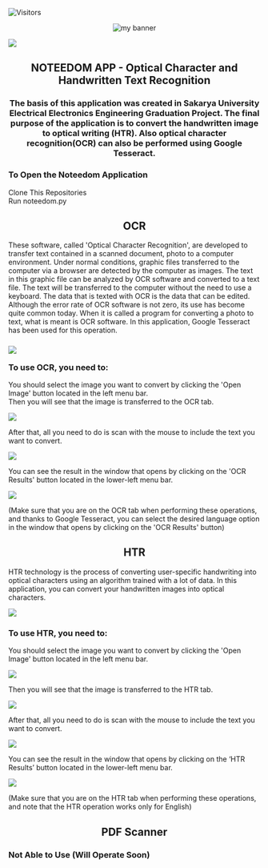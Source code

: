 ![Visitors](https://visitor-badge.glitch.me/badge?page_id=semihsevinc.Noteedom)
<p align="center">
  <img src="https://user-images.githubusercontent.com/82322856/136671142-97761275-997c-440a-9727-8d70fb6662ae.png" alt="my banner">
</p>


![](http://ForTheBadge.com/images/badges/made-with-python.svg)


<h2 align="center">
NOTEEDOM APP - Optical Character and Handwritten Text Recognition
</h2>

<h3 align="center">
The basis of this application was created in Sakarya University Electrical Electronics Engineering Graduation Project. The final purpose of the application is to convert the handwritten image to optical writing (HTR). Also optical character recognition(OCR) can also be performed using Google Tesseract.
</h3> 
<h3 align="left">
To Open the Noteedom Application
</h3>
Clone This Repositories</br>
Run noteedom.py</br>

<h2 align="center">
OCR
</h2>
These software, called 'Optical Character Recognition', are developed to transfer text contained in a scanned document, photo to a computer environment. Under normal conditions, graphic files transferred to the computer via a browser are detected by the computer as images. The text in this graphic file can be analyzed by OCR software and converted to a text file. The text will be transferred to the computer without the need to use a keyboard. The data that is texted with OCR is the data that can be edited. Although the error rate of OCR software is not zero, its use has become quite common today. When it is called a program for converting a photo to text, what is meant is OCR software. In this application, Google Tesseract has been used for this operation.
<h3 align="left">

![](Readme/5s.png)

To use OCR, you need to:
</h3>
You should select the image you want to convert by clicking the 'Open Image' button located in the left menu bar.</br>
Then you will see that the image is transferred to the OCR tab.</br>

![](Readme/6s.png)

After that, all you need to do is scan with the mouse to include the text you want to convert.</br>

![](Readme/7s.png)

You can see the result in the window that opens by clicking on the 'OCR Results' button located in the lower-left menu bar.</br>

![](Readme/8s.png)

(Make sure that you are on the OCR tab when performing these operations, and thanks to Google Tesseract, you can select the desired language option in the window that opens by clicking on the 'OCR Results' button)</br>
<h2 align="center">
HTR
</h2>
HTR technology is the process of converting user-specific handwriting into optical characters using an algorithm trained with a lot of data. In this application, you can convert your handwritten images into optical characters.

![](Readme/0s.png)

<h3 align="left">
To use HTR, you need to:
</h3>
You should select the image you want to convert by clicking the 'Open Image' button located in the left menu bar.</br>

![](Readme/1s.png)

Then you will see that the image is transferred to the HTR tab.</br>

![](Readme/2s.png)

After that, all you need to do is scan with the mouse to include the text you want to convert.</br>

![](Readme/3s.png)

You can see the result in the window that opens by clicking on the ‘HTR Results’ button located in the lower-left menu bar.</br>

![](Readme/4s.png)

(Make sure that you are on the HTR tab when performing these operations, and note that the HTR operation works only for English)</br>

<h2 align="center">
PDF Scanner
</h2>
<h3 align="left">
Not Able to Use (Will Operate Soon)</h3>



